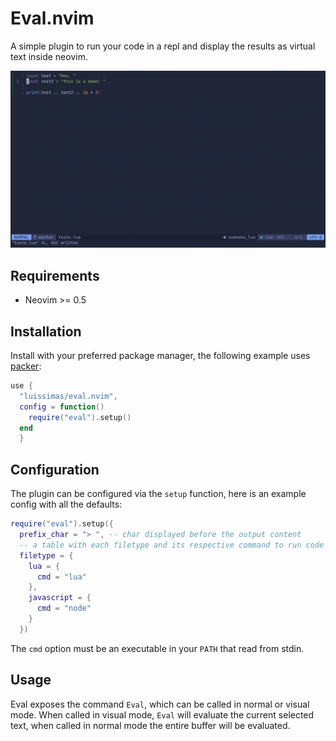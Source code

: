 # Eval.nvim
A simple plugin to run your code in a repl and display the results as virtual text inside neovim.

![demo](./assets/demo.gif)

## Requirements
- Neovim >= 0.5

## Installation
Install with your preferred package manager, the following example uses [packer](https://github.com/wbthomason/packer.nvim):

```lua
use {
  "luissimas/eval.nvim",
  config = function()
    require("eval").setup()
  end
  }
```

## Configuration
The plugin can be configured via the `setup` function, here is an example config with all the defaults:
```lua
require("eval").setup({
  prefix_char = "> ", -- char displayed before the output content
  -- a table with each filetype and its respective command to run code
  filetype = {
    lua = {
      cmd = "lua"
    },
    javascript = {
      cmd = "node"
    }
  })
```
The `cmd` option must be an executable in your `PATH` that read from stdin.

## Usage
Eval exposes the command `Eval`, which can be called in normal or visual mode. When called in visual mode, `Eval` will evaluate the current selected text, when called in normal mode the entire buffer will be evaluated.
